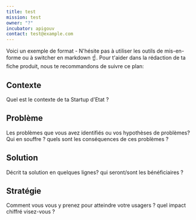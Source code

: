 ```yaml
---
title: test
mission: test
owner: "?"
incubator: apigouv
contact: test@example.com
---
```

Voici un exemple de format  - N'hésite pas à utiliser les outils de mis-en-forme ou à switcher en markdown ☝️.
Pour t'aider dans la rédaction de ta fiche produit, nous te recommandons de suivre ce plan: 
## Contexte
Quel est le contexte de ta Startup d'Etat ?
## Problème
Les problèmes que vous avez identifiés ou vos hypothèses de problèmes? Qui en souffre ? quels sont les conséquences de ces problèmes ?
## Solution
Décrit ta solution en quelques lignes? qui seront/sont les bénéficiaires ?
## Stratégie
Comment vous vous y prenez pour atteindre votre usagers ? quel impact chiffré visez-vous ?
